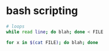 # bash scripting

```bash
# loops
while read line; do blah; done < FILE

for x in $(cat FILE); do blah; done
```

